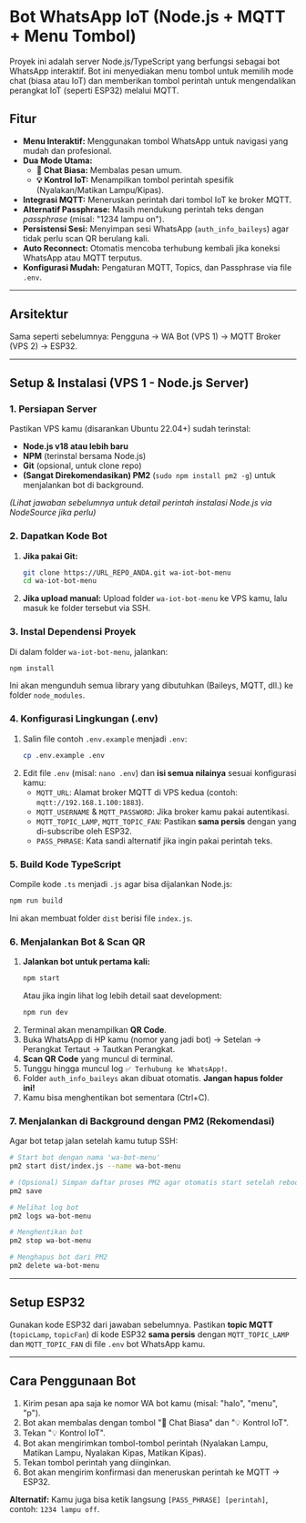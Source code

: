 # Bot WhatsApp IoT (Node.js + MQTT + Menu Tombol)

Proyek ini adalah server Node.js/TypeScript yang berfungsi sebagai bot WhatsApp interaktif. Bot ini menyediakan menu tombol untuk memilih mode chat (biasa atau IoT) dan memberikan tombol perintah untuk mengendalikan perangkat IoT (seperti ESP32) melalui MQTT.

## Fitur

-   **Menu Interaktif:** Menggunakan tombol WhatsApp untuk navigasi yang mudah dan profesional.
-   **Dua Mode Utama:**
    -   **💬 Chat Biasa:** Membalas pesan umum.
    -   **💡 Kontrol IoT:** Menampilkan tombol perintah spesifik (Nyalakan/Matikan Lampu/Kipas).
-   **Integrasi MQTT:** Meneruskan perintah dari tombol IoT ke broker MQTT.
-   **Alternatif Passphrase:** Masih mendukung perintah teks dengan *passphrase* (misal: "1234 lampu on").
-   **Persistensi Sesi:** Menyimpan sesi WhatsApp (`auth_info_baileys`) agar tidak perlu scan QR berulang kali.
-   **Auto Reconnect:** Otomatis mencoba terhubung kembali jika koneksi WhatsApp atau MQTT terputus.
-   **Konfigurasi Mudah:** Pengaturan MQTT, Topics, dan Passphrase via file `.env`.

---

## Arsitektur

Sama seperti sebelumnya: Pengguna -> WA Bot (VPS 1) -> MQTT Broker (VPS 2) -> ESP32.

---

## Setup & Instalasi (VPS 1 - Node.js Server)

### 1. Persiapan Server

Pastikan VPS kamu (disarankan Ubuntu 22.04+) sudah terinstal:
-   **Node.js v18 atau lebih baru**
-   **NPM** (terinstal bersama Node.js)
-   **Git** (opsional, untuk clone repo)
-   **(Sangat Direkomendasikan) PM2** (`sudo npm install pm2 -g`) untuk menjalankan bot di background.

*(Lihat jawaban sebelumnya untuk detail perintah instalasi Node.js via NodeSource jika perlu)*

### 2. Dapatkan Kode Bot

1.  **Jika pakai Git:**
    ```bash
    git clone https://URL_REPO_ANDA.git wa-iot-bot-menu
    cd wa-iot-bot-menu
    ```
2.  **Jika upload manual:** Upload folder `wa-iot-bot-menu` ke VPS kamu, lalu masuk ke folder tersebut via SSH.

### 3. Instal Dependensi Proyek

Di dalam folder `wa-iot-bot-menu`, jalankan:
```bash
npm install
```
Ini akan mengunduh semua library yang dibutuhkan (Baileys, MQTT, dll.) ke folder `node_modules`.

### 4. Konfigurasi Lingkungan (.env)

1.  Salin file contoh `.env.example` menjadi `.env`:
    ```bash
    cp .env.example .env
    ```
2.  Edit file `.env` (misal: `nano .env`) dan **isi semua nilainya** sesuai konfigurasi kamu:
    -   `MQTT_URL`: Alamat broker MQTT di VPS kedua (contoh: `mqtt://192.168.1.100:1883`).
    -   `MQTT_USERNAME` & `MQTT_PASSWORD`: Jika broker kamu pakai autentikasi.
    -   `MQTT_TOPIC_LAMP`, `MQTT_TOPIC_FAN`: Pastikan **sama persis** dengan yang di-subscribe oleh ESP32.
    -   `PASS_PHRASE`: Kata sandi alternatif jika ingin pakai perintah teks.

### 5. Build Kode TypeScript

Compile kode `.ts` menjadi `.js` agar bisa dijalankan Node.js:
```bash
npm run build
```
Ini akan membuat folder `dist` berisi file `index.js`.

### 6. Menjalankan Bot & Scan QR

1.  **Jalankan bot untuk pertama kali:**
    ```bash
    npm start
    ```
    Atau jika ingin lihat log lebih detail saat development:
    ```bash
    npm run dev
    ```
2.  Terminal akan menampilkan **QR Code**.
3.  Buka WhatsApp di HP kamu (nomor yang jadi bot) -> Setelan -> Perangkat Tertaut -> Tautkan Perangkat.
4.  **Scan QR Code** yang muncul di terminal.
5.  Tunggu hingga muncul log `✅ Terhubung ke WhatsApp!`.
6.  Folder `auth_info_baileys` akan dibuat otomatis. **Jangan hapus folder ini!**
7.  Kamu bisa menghentikan bot sementara (Ctrl+C).

### 7. Menjalankan di Background dengan PM2 (Rekomendasi)

Agar bot tetap jalan setelah kamu tutup SSH:

```bash
# Start bot dengan nama 'wa-bot-menu'
pm2 start dist/index.js --name wa-bot-menu

# (Opsional) Simpan daftar proses PM2 agar otomatis start setelah reboot
pm2 save

# Melihat log bot
pm2 logs wa-bot-menu

# Menghentikan bot
pm2 stop wa-bot-menu

# Menghapus bot dari PM2
pm2 delete wa-bot-menu
```

---

## Setup ESP32

Gunakan kode ESP32 dari jawaban sebelumnya. Pastikan **topic MQTT** (`topicLamp`, `topicFan`) di kode ESP32 **sama persis** dengan `MQTT_TOPIC_LAMP` dan `MQTT_TOPIC_FAN` di file `.env` bot WhatsApp kamu.

---

## Cara Penggunaan Bot

1.  Kirim pesan apa saja ke nomor WA bot kamu (misal: "halo", "menu", "p").
2.  Bot akan membalas dengan tombol "💬 Chat Biasa" dan "💡 Kontrol IoT".
3.  Tekan "💡 Kontrol IoT".
4.  Bot akan mengirimkan tombol-tombol perintah (Nyalakan Lampu, Matikan Lampu, Nyalakan Kipas, Matikan Kipas).
5.  Tekan tombol perintah yang diinginkan.
6.  Bot akan mengirim konfirmasi dan meneruskan perintah ke MQTT -> ESP32.

**Alternatif:** Kamu juga bisa ketik langsung `[PASS_PHRASE] [perintah]`, contoh: `1234 lampu off`.